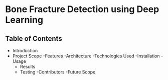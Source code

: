 # Bone Fracture Detection using Deep Learning
## Table of Contents
- Introduction
- Project Scope
    -Features
    -Architecture
    -Technologies Used
    -Installation
    -Usage
   - Results
   - Testing
    -Contributors
    -Future Scope
